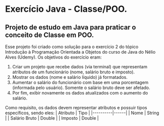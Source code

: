 # Exercício Java - Classe/POO.

## Projeto de estudo em Java para praticar o conceito de Classe em POO.

Esse projeto foi criado como solução para o exercício 2 do tópico Introdução à Programação Orientada a Objetos do curso de Java do Nélio Alves (Udemy). Os objetivos do exercício eram:
1. Criar um projeto que recebe dados (via terminal) que representam atributos de um funcionário (nome, salário bruto e imposto).
2. Mostrar os dados (nome e salário líquido) já formatados.
3. Aumentar o salário do funcionário com base em uma porcentagem (informada pelo usuário). Somente o salário bruto deve ser afetado.
4. Por fim, exibir novamente os dados atualizados com o aumento do salário.

Como requisito, os dados devem representar atributos e possuir tipos específicos, sendo eles:
| Atributo | Tipo |
|----------|------|
| Nome | String |
| Salário Bruto | Double |
| Imposto | Double |
